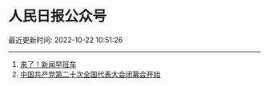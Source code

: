 # 人民日报公众号

最近更新时间: 2022-10-22 10:51:26

--- 
1. [来了！新闻早班车](https://mp.weixin.qq.com/s/Q4tFYHhe9qnvycPRtaEgPg) 
2. [中国共产党第二十次全国代表大会闭幕会开始](https://mp.weixin.qq.com/s/PygMs4Q_QgzXUTzT_eCL6A) 
